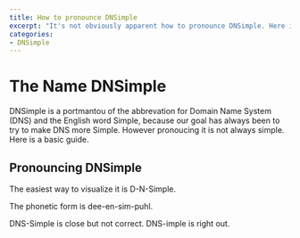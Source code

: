 ```yaml
---
title: How to pronounce DNSimple
excerpt: "It's not obviously apparent how to pronounce DNSimple. Here is a guide for you"
categories:
- DNSimple
---
```


# The Name DNSimple

DNSimple is a portmantou of the abbrevation for Domain Name System (DNS) and the English word Simple, because our goal has always been to try to make DNS more Simple.
However pronoucing it is not always simple.
Here is a basic guide.

## Pronouncing DNSimple

The easiest way to visualize it is D-N-Simple.

The phonetic form is dee-en-sim-puhl.

DNS-Simple is close but not correct.
DNS-imple is right out.
